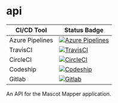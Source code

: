 # api
| CI/CD Tool | Status Badge |
|-----------------|------------------------------------------------------------------------------------------------------------------------------------------------------------------------------------------------------------------------------------|
| Azure Pipelines | [![Azure Pipelines](https://dev.azure.com/automate6500/mascot_mapper_api/_apis/build/status/automate6500.api?branchName=master)](https://dev.azure.com/automate6500/mascot_mapper_api/_build/latest?definitionId=4&branchName=master) |
| TravisCI | [![TravisCI](https://travis-ci.org/automate6500/api2.svg?branch=master)](https://travis-ci.org/automate6500/api2) |
| CircleCI | [![CircleCI](https://circleci.com/gh/cakedish/api.svg?style=svg)](https://circleci.com/gh/cakedish/api) |
| Codeship | [![Codeship](https://app.codeship.com/projects/2c4330f0-fd3b-0136-9be8-761409b7ebdb/status?branch=master)](/projects/322484) |
| Gitlab | [![Gitlab](https://gitlab.com/automate6500/api/badges/master/pipeline.svg)](https://gitlab.com/automate6500/api) |

An API for the Mascot Mapper application.
